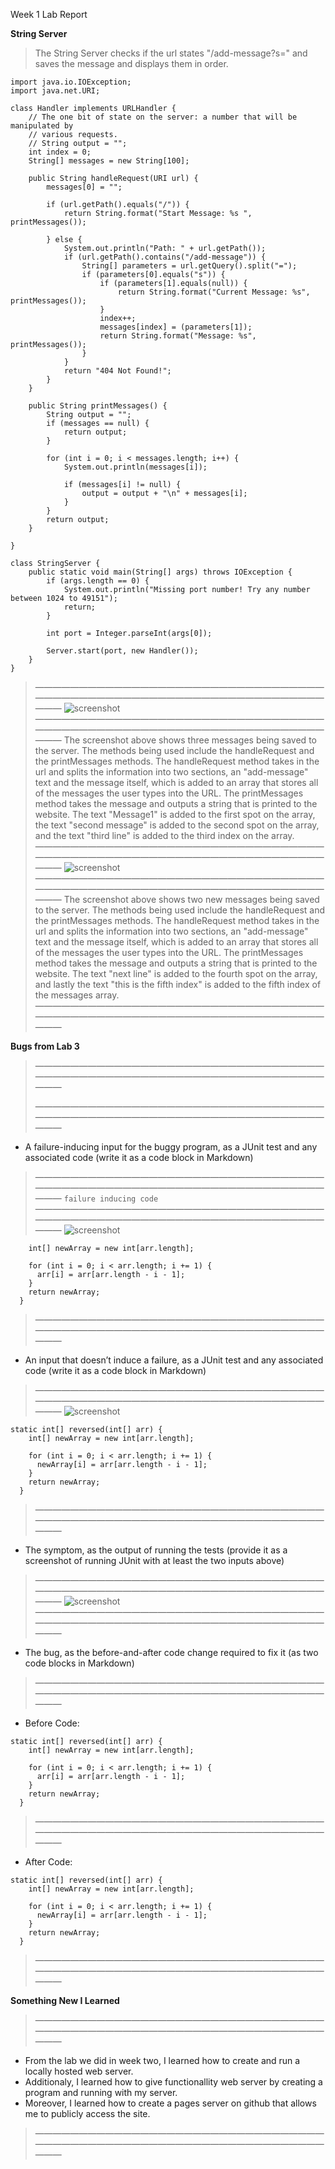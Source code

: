 Week 1 Lab Report

__String Server__
> The String Server checks if the url states "/add-message?s=" and saves the message and displays them in order.

```
import java.io.IOException;
import java.net.URI;

class Handler implements URLHandler {
    // The one bit of state on the server: a number that will be manipulated by
    // various requests.
    // String output = "";
    int index = 0;
    String[] messages = new String[100];

    public String handleRequest(URI url) {
        messages[0] = "";

        if (url.getPath().equals("/")) {
            return String.format("Start Message: %s ", printMessages());

        } else {
            System.out.println("Path: " + url.getPath());
            if (url.getPath().contains("/add-message")) {
                String[] parameters = url.getQuery().split("=");
                if (parameters[0].equals("s")) {
                    if (parameters[1].equals(null)) {
                        return String.format("Current Message: %s", printMessages());
                    }
                    index++;
                    messages[index] = (parameters[1]);
                    return String.format("Message: %s", printMessages());
                }
            }
            return "404 Not Found!";
        }
    }

    public String printMessages() {
        String output = "";
        if (messages == null) {
            return output;
        }

        for (int i = 0; i < messages.length; i++) {
            System.out.println(messages[i]);

            if (messages[i] != null) {
                output = output + "\n" + messages[i];
            }
        }
        return output;
    }

}

class StringServer {
    public static void main(String[] args) throws IOException {
        if (args.length == 0) {
            System.out.println("Missing port number! Try any number between 1024 to 49151");
            return;
        }

        int port = Integer.parseInt(args[0]);

        Server.start(port, new Handler());
    }
}
```


>—————————————————————————————————————————————————————————————————————
![screenshot](image1.png)
>—————————————————————————————————————————————————————————————————————
>The screenshot above shows three messages being saved to the server. The methods being used include the handleRequest and the printMessages methods. The handleRequest method takes in the url and splits the information into two sections, an "add-message" text and the message itself, which is added to an array that stores all of the messages the user types into the URL. The printMessages method takes the message and outputs a string that is printed to the website. The text "Message1" is added to the first spot on the array, the text "second message" is added to the second spot on the array, and the text "third line"  is added to the third index on the array.
>—————————————————————————————————————————————————————————————————————
![screenshot](image2.png)
>—————————————————————————————————————————————————————————————————————
>The screenshot above shows two new messages being saved to the server. The methods being used include the handleRequest and the printMessages methods. The handleRequest method takes in the url and splits the information into two sections, an "add-message" text and the message itself, which is added to an array that stores all of the messages the user types into the URL. The printMessages method takes the message and outputs a string that is printed to the website. The text "next line" is added to the fourth spot on the array, and lastly the text "this is the fifth index" is added to the fifth index of the messages array.
>—————————————————————————————————————————————————————————————————————

__Bugs from Lab 3__ 
>—————————————————————————————————————————————————————————————————————
>
>—————————————————————————————————————————————————————————————————————
* A failure-inducing input for the buggy program, as a JUnit test and any associated code (write it as a code block in Markdown)
>—————————————————————————————————————————————————————————————————————
``` failure inducing code ```
>—————————————————————————————————————————————————————————————————————
![screenshot](junit1.png)

``` static int[] reversed(int[] arr) {
    int[] newArray = new int[arr.length];

    for (int i = 0; i < arr.length; i += 1) {
      arr[i] = arr[arr.length - i - 1];
    }
    return newArray;
  } 
```

>—————————————————————————————————————————————————————————————————————
* An input that doesn’t induce a failure, as a JUnit test and any associated code (write it as a code block in Markdown)
>—————————————————————————————————————————————————————————————————————
![screenshot](junit2.png)
``` 
static int[] reversed(int[] arr) {
    int[] newArray = new int[arr.length];

    for (int i = 0; i < arr.length; i += 1) {
      newArray[i] = arr[arr.length - i - 1];
    }
    return newArray;
  }
```
>—————————————————————————————————————————————————————————————————————
* The symptom, as the output of running the tests (provide it as a screenshot of running JUnit with at least the two inputs above)
>—————————————————————————————————————————————————————————————————————
![screenshot](junit3.png)
>—————————————————————————————————————————————————————————————————————
* The bug, as the before-and-after code change required to fix it (as two code blocks in Markdown)
>—————————————————————————————————————————————————————————————————————
* Before Code: 
``` 
static int[] reversed(int[] arr) {
    int[] newArray = new int[arr.length];

    for (int i = 0; i < arr.length; i += 1) {
      arr[i] = arr[arr.length - i - 1];
    }
    return newArray;
  }
```
>—————————————————————————————————————————————————————————————————————
* After Code:
``` 
static int[] reversed(int[] arr) {
    int[] newArray = new int[arr.length];

    for (int i = 0; i < arr.length; i += 1) {
      newArray[i] = arr[arr.length - i - 1];
    }
    return newArray;
  }
```
>—————————————————————————————————————————————————————————————————————

__Something New I Learned__

>—————————————————————————————————————————————————————————————————————
* From the lab we did in week two, I learned how to create and run a locally hosted web server.
* Additionaly, I learned how to give functionallity web server by creating a program and running with my server.
* Moreover, I learned how to create a pages server on github that allows me to publicly access the site.
>—————————————————————————————————————————————————————————————————————